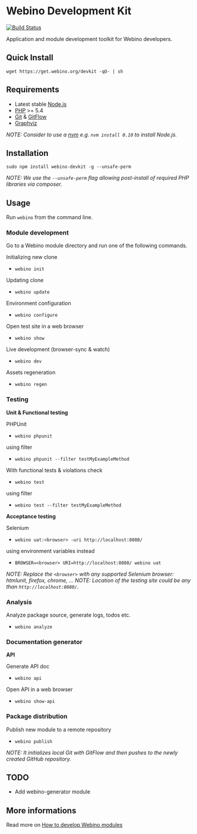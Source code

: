 # Webino Development Kit

[![Build Status](https://travis-ci.org/webino/webino-devkit.svg?branch=develop)](https://travis-ci.org/webino/webino-devkit)

Application and module development toolkit for Webino developers. 

## Quick Install

`wget https://get.webino.org/devkit -qO- | sh`

## Requirements

- Latest stable [Node.js](http://nodejs.org/)
- [PHP](http://php.net/) >= 5.4
- [Git](http://git-scm.com) & [GitFlow](https://github.com/nvie/gitflow)
- [Graphviz](http://www.graphviz.org)

*NOTE: Consider to use a [nvm](https://github.com/creationix/nvm) e.g. `nvm install 0.10` to install Node.js.*

## Installation

`sudo npm install webino-devkit -g --unsafe-perm`

*NOTE: We use the `--unsafe-perm` flag allowing post-install of required PHP libraries via composer.*

## Usage

Run `webino` from the command line.

### Module development

Go to a Webino module directory and run one of the following commands.

Initializing new clone
- `webino init`

Updating clone
- `webino update`

Environment configuration
- `webino configure`

Open test site in a web browser
- `webino show`

Live development (browser-sync & watch)
- `webino dev`

Assets regeneration
- `webino regen`

### Testing

**Unit & Functional testing**

PHPUnit
- `webino phpunit`

using filter
- `webino phpunit --filter testMyExampleMethod`

With functional tests & violations check
- `webino test`

using filter
- `webino test --filter testMyExampleMethod`

**Acceptance testing**

Selenium
- `webino uat:<browser> -uri http://localhost:8080/`

using environment variables instead

- `BROWSER=<browser> URI=http://localhost:8080/ webino uat`

*NOTE: Replace the `<browser>` with any supported Selenium browser: htmlunit, firefox, chrome, ...*
*NOTE: Location of the testing site could be any than `http://localhost:8080/`.*

### Analysis

Analyze package source, generate logs, todos etc.
- `webino analyze`

### Documentation generator

**API**

Generate API doc
- `webino api`

Open API in a web browser
- `webino show-api`

### Package distribution

Publish new module to a remote repository
- `webino publish`

*NOTE: It initializes local Git with GitFlow and then pushes to the newly created GitHub repository.*

## TODO

- Add webino-generator module

## More informations

Read more on [How to develop Webino modules](https://github.com/webino/Webino/wiki/How-to-develop-Webino-modules)

